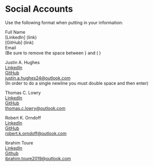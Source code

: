 # Social Accounts

Use the following format when putting in your information:

Full Name  
[LinkedIn] (link)  
[GitHub] (link)  
Email  
(Be sure to remove the space between } and ( )

Justin A. Hughes  
[LinkedIn](https://www.linkedin.com/in/justin-hughes-b055b057/)  
[GitHub](https://github.com/Justin-Hughes)  
justin.a.hughes24@outlook.com  
(In order to do a single newline you must double space and then enter)  

Thomas C. Lowry  
[LinkedIn](https://www.linkedin.com/in/thomasclowry/)  
[GitHub](https://github.com/thomasclowry)  
thomas.c.lowry@outlook.com

Robert K. Orndoff  
[LinkedIn](https://www.linkedin.com/in/robert-orndoff/)  
[GitHub](https://github.com/orndor)  
robert.k.orndoff@outlook.com

Ibrahim Toure  
[LinkedIn](https://www.linkedin.com/in/brimtoure)  
[Github](https://github.com/brimtin)  
ibrahim.toure2019@outlook.com
